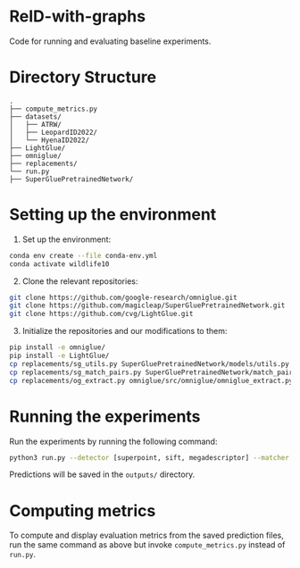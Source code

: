 # ReID-with-graphs

Code for running and evaluating baseline experiments.

# Directory Structure
```
.
├── compute_metrics.py
├── datasets/
│   ├── ATRW/
│   ├── LeopardID2022/
│   └── HyenaID2022/
├── LightGlue/
├── omniglue/
├── replacements/
└── run.py
├── SuperGluePretrainedNetwork/
```

# Setting up the environment

1. Set up the environment:
```bash
conda env create --file conda-env.yml
conda activate wildlife10
```

2. Clone the relevant repositories:
```bash
git clone https://github.com/google-research/omniglue.git
git clone https://github.com/magicleap/SuperGluePretrainedNetwork.git
git clone https://github.com/cvg/LightGlue.git
```

3. Initialize the repositories and our modifications to them:
```bash
pip install -e omniglue/
pip install -e LightGlue/
cp replacements/sg_utils.py SuperGluePretrainedNetwork/models/utils.py
cp replacements/sg_match_pairs.py SuperGluePretrainedNetwork/match_pairs.py
cp replacements/og_extract.py omniglue/src/omniglue/omniglue_extract.py
```

# Running the experiments

Run the experiments by running the following command:
```bash
python3 run.py --detector [superpoint, sift, megadescriptor] --matcher [superglue, lightglue, omniglue, megadescriptor] --dataset [HyenaID2022, LeopardID2022, ATRW]
```

Predictions will be saved in the `outputs/` directory.

# Computing metrics
To compute and display evaluation metrics from the saved prediction files, run the same command as above but invoke `compute_metrics.py` instead of `run.py`.
